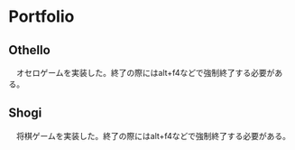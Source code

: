 # Portfolio
## Othello
　オセロゲームを実装した。終了の際にはalt+f4などで強制終了する必要がある。
## Shogi
　将棋ゲームを実装した。終了の際にはalt+f4などで強制終了する必要がある。
